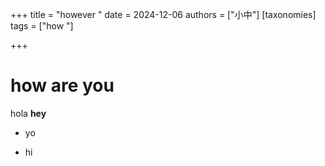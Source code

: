 +++
title = "however "
date = 2024-12-06
authors = ["小中"]
[taxonomies]
tags = ["how "]

+++

# how are you

hola **hey**


- yo

- hi
